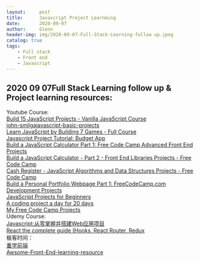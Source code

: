 ```yaml
---
layout:     post
title:      Javascript Project Learnming
date:       2020-09-07
author:     Glenn
header-img: img/2020-09-07-Full-Stack-Learning-follow up.jpeg
catalog: true
tags:
    - Full stack
    - Front end 
    - Javascript
---
```

## 2020 09 07Full Stack Learning follow up & Project learning resources:

Youtube Course:  
[Build 15 JavaScript Projects - Vanilla JavaScript Course](https://www.youtube.com/watch?v=3PHXvlpOkf4&ab_channel=freeCodeCamp.org)  
[john-smilgajavascript-basic-projects](https://github.com/john-smilga/javascript-basic-projects)  
[Learn JavaScript by Building 7 Games - Full Course](https://www.youtube.com/watch?v=lhNdUVh3qCc&ab_channel=freeCodeCamp.org)  
[Javascript Project Tutorial: Budget App](https://www.youtube.com/watch?v=m_HJ3juuFvo&ab_channel=freeCodeCamp.org)  
[Build a JavaScript Calculator Part 1: Free Code Camp Advanced Front End Projects](https://www.youtube.com/watch?v=24UvjYFDID0&ab_channel=DylanIsrael)  
[Build a JavaScript Calculator - Part 2 - Front End Libraries Projects - Free Code Camp](https://www.youtube.com/watch?v=H9cPEotGWi8&ab_channel=UsefulProgrammer)  
[Cash Register - JavaScript Algorithms and Data Structures Projects - Free Code Camp](https://www.youtube.com/watch?v=f7Jv5qgMS3A&ab_channel=UsefulProgrammer)  
[Build a Personal Portfolio Webpage Part 1: FreeCodeCamp.com Development Projects](https://www.youtube.com/watch?v=2klCZXwfvLs&ab_channel=DylanIsrael)  
[JavaScript Projects for Beginners](https://forum.freecodecamp.org/t/javascript-projects-for-beginners/365887)  
[A coding project a day for 20 days](https://www.freecodecamp.org/news/a-coding-project-a-day-for-20-days-5cd4c9383f84/)  
[My Free Code Camp Projects](https://gist.github.com/KaliaHayes/633e93581ebace3bde6291e745aa209c)  
Udemy Course:  
[Javascript:从零掌握并搭建Web应用项目](https://www.udemy.com/course/bittiger-javascript/learn/lecture/11042088#overview)   
[React the complete guide (Hooks, React Router, Redux](https://www.udemy.com/course/react-the-complete-guide-incl-redux/learn/lecture/8109000#overview)  
极客时间：  
[重学前端](https://time.geekbang.org/column/article/79539)  
[Awsome-Front-End-learning-resource](https://github.com/GlennOu66304/Awsome-Front-End-learning-resource)


